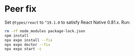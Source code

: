# Peer fix
Set `@types/react` to `^19.1.0` to satisfy React Native 0.81.x.
Run:

```bash
rm -rf node_modules package-lock.json
npm install
npx expo install --fix
npx expo doctor --fix
npx expo start -c
```
